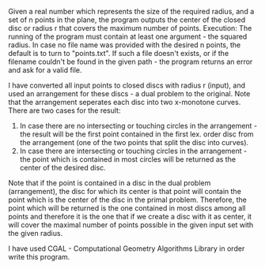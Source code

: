 Given a real number which represents the size of the required radius, and a set of n points in the plane, the program outputs the center of the closed disc or radius r that covers the maximum number of points.
Execution:
  The running of the program must contain at least one argument - the squared radius.
  In case no file name was provided with the desired n points, the default is to turn to "points.txt". If such a file doesn't exists, or if the filename couldn't be found in the given path - the program returns an error and ask for a valid file.

I have converted all input points to closed discs with radius r (input), and used an arrangement for these discs - a dual problem to the original.
Note that the arrangement seperates each disc into two x-monotone curves.
There are two cases for the result:
  1. In case there are no intersecting or touching circles in the arrangement - the result will be the first point contained in the first lex. order disc from the arrangement (one of the two points that split the disc into curves).
  2. In case there are intersecting or touching circles in the arrangement - the point which is contained in most circles will be returned as the center of the desired disc.

Note that if the point is contained in a disc in the dual problem (arrangement), the disc for which its center is that point will contain the point which is the center of the disc in the primal problem.
Therefore, the point which will be returned is the one contained in most discs among all points and therefore it is the one that if we create a disc with it as center, it will cover the maximal number of points possible in the given input set with the given radius.

I have used CGAL - Computational Geometry Algorithms Library in order write this program.
